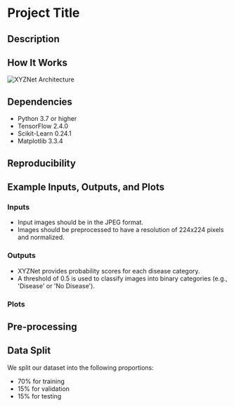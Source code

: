 # Project Title 

## Description



## How It Works



![XYZNet Architecture](./images/xyznet_architecture.png)

## Dependencies

- Python 3.7 or higher
- TensorFlow 2.4.0
- Scikit-Learn 0.24.1
- Matplotlib 3.3.4

## Reproducibility



## Example Inputs, Outputs, and Plots

### Inputs

- Input images should be in the JPEG format.
- Images should be preprocessed to have a resolution of 224x224 pixels and normalized.

### Outputs

- XYZNet provides probability scores for each disease category.
- A threshold of 0.5 is used to classify images into binary categories (e.g., 'Disease' or 'No Disease').

### Plots



## Pre-processing



## Data Split

We split our dataset into the following proportions:
- 70% for training
- 15% for validation
- 15% for testing

